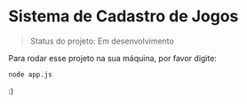 # Sistema de Cadastro de Jogos

>Status do projeto: Em desenvolvimento 

Para rodar esse projeto na sua máquina, por favor digite:
``` 
node app.js
``` 
:)
